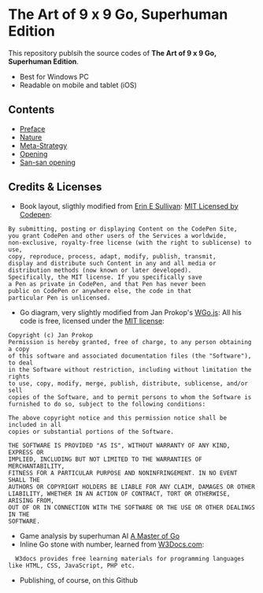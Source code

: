 # The Art of 9 x 9 Go, Superhuman Edition
This repository publsih the source codes of __The Art of 9 x 9 Go, Superhuman Edition__. 
- Best for Windows PC
- Readable on mobile and tablet (iOS)  

## Contents
- [Preface](https://9x9go.github.io/superhuman/preface.html)
- [Nature](https://9x9go.github.io/superhuman/nature.html)
- [Meta-Strategy](https://9x9go.github.io/superhuman/strategy.html)
- [Opening](https://9x9go.github.io/superhuman/black1.html)
- [San-san opening](https://9x9go.github.io/superhuman/101sansan.html)

## Credits & Licenses
- Book layout, sligthly modified from [Erin E Sullivan](https://codepen.io/erinesullivan/pen/gxdbzp): [MIT Licensed by Codepen](https://blog.codepen.io/documentation/terms-of-service/#your-license-to-us):
```
By submitting, posting or displaying Content on the CodePen Site,
you grant CodePen and other users of the Services a worldwide,
non-exclusive, royalty-free license (with the right to sublicense) to use,
copy, reproduce, process, adapt, modify, publish, transmit,
display and distribute such Content in any and all media or
distribution methods (now known or later developed).
Specifically, the MIT license. If you specifically save
a Pen as private in CodePen, and that Pen has never been
public on CodePen or anywhere else, the code in that
particular Pen is unlicensed.
```
  
- Go diagram, very slightly modified from Jan Prokop's [WGo.js](http://wgo.waltheri.net/): All his code is free, licensed under the [MIT license](https://en.wikipedia.org/wiki/MIT_License):
```
Copyright (c) Jan Prokop
Permission is hereby granted, free of charge, to any person obtaining a copy
of this software and associated documentation files (the "Software"), to deal
in the Software without restriction, including without limitation the rights
to use, copy, modify, merge, publish, distribute, sublicense, and/or sell
copies of the Software, and to permit persons to whom the Software is
furnished to do so, subject to the following conditions:

The above copyright notice and this permission notice shall be included in all
copies or substantial portions of the Software.

THE SOFTWARE IS PROVIDED "AS IS", WITHOUT WARRANTY OF ANY KIND, EXPRESS OR
IMPLIED, INCLUDING BUT NOT LIMITED TO THE WARRANTIES OF MERCHANTABILITY,
FITNESS FOR A PARTICULAR PURPOSE AND NONINFRINGEMENT. IN NO EVENT SHALL THE
AUTHORS OR COPYRIGHT HOLDERS BE LIABLE FOR ANY CLAIM, DAMAGES OR OTHER
LIABILITY, WHETHER IN AN ACTION OF CONTRACT, TORT OR OTHERWISE, ARISING FROM,
OUT OF OR IN CONNECTION WITH THE SOFTWARE OR THE USE OR OTHER DEALINGS IN THE
SOFTWARE.
```
- Game analysis by superhuman AI [A Master of Go](https://new3rs.github.io/a_master_of_go/index.html)
- Inline Go stone with number, learned from [W3Docs.com](https://www.w3docs.com/snippets/css/how-to-add-a-circle-around-a-number-in-css.html):
```
  W3docs provides free learning materials for programming languages like HTML, CSS, JavaScript, PHP etc.
```

- Publishing, of course, on this Github

  
